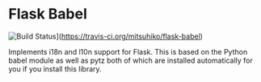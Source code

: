 Flask Babel
===========

![Build Status](https://travis-ci.org/mitsuhiko/flask-babel.svg?branch=master)](https://travis-ci.org/mitsuhiko/flask-babel)

Implements i18n and l10n support for Flask.  This is based on the Python
babel module as well as pytz both of which are installed automatically
for you if you install this library.
